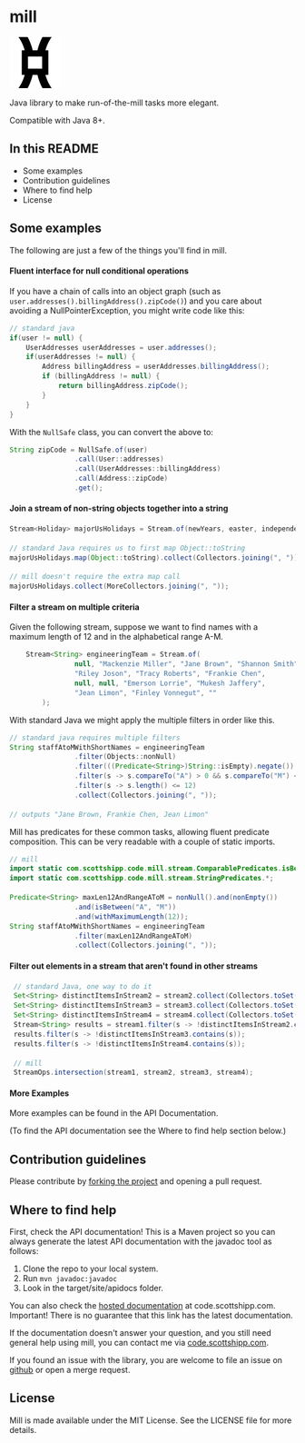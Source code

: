 mill
====

![logo](media/mill-rind-90x90.png?raw=true)

Java library to make run-of-the-mill tasks more elegant. 

Compatible with Java 8+.

## In this README
* Some examples
* Contribution guidelines
* Where to find help
* License

## Some examples

The following are just a few of the things you'll find in mill.

#### Fluent interface for null conditional operations
If you have a chain of calls into an object graph (such as `user.addresses().billingAddress().zipCode()`) and you care about avoiding a NullPointerException, you might write code like this:

```java
// standard java
if(user != null) {
    UserAddresses userAddresses = user.addresses();
    if(userAddresses != null) {
        Address billingAddress = userAddresses.billingAddress();
        if (billingAddress != null) {
            return billingAddress.zipCode();
        }
    }
}
```

With the `NullSafe` class, you can convert the above to:

```java
String zipCode = NullSafe.of(user)
                .call(User::addresses)
                .call(UserAddresses::billingAddress)
                .call(Address::zipCode)
                .get();
```

#### Join a stream of non-string objects together into a string
```java
Stream<Holiday> majorUsHolidays = Stream.of(newYears, easter, independenceDay, thanksgiving, christmas);

// standard Java requires us to first map Object::toString
majorUsHolidays.map(Object::toString).collect(Collectors.joining(", "));

// mill doesn't require the extra map call
majorUsHolidays.collect(MoreCollectors.joining(", "));
```

#### Filter a stream on multiple criteria

Given the following stream, suppose we want to find names with a maximum length of 12 and in the alphabetical range A-M.

```java
    Stream<String> engineeringTeam = Stream.of(
                null, "Mackenzie Miller", "Jane Brown", "Shannon Smith",
                "Riley Joson", "Tracy Roberts", "Frankie Chen",
                null, null, "Emerson Lorrie", "Mukesh Jaffery",
                "Jean Limon", "Finley Vonnegut", ""
        );
```

With standard Java we might apply the multiple filters in order like this.

```java
// standard java requires multiple filters
String staffAtoMWithShortNames = engineeringTeam
                .filter(Objects::nonNull)
                .filter(((Predicate<String>)String::isEmpty).negate())
                .filter(s -> s.compareTo("A") > 0 && s.compareTo("M") < 0)
                .filter(s -> s.length() <= 12)
                .collect(Collectors.joining(", "));

// outputs "Jane Brown, Frankie Chen, Jean Limon"
```

Mill has predicates for these common tasks, allowing fluent
predicate composition. This can be very readable with a couple of static
imports.
```java
// mill
import static com.scottshipp.code.mill.stream.ComparablePredicates.isBetween;
import static com.scottshipp.code.mill.stream.StringPredicates.*;

Predicate<String> maxLen12AndRangeAToM = nonNull().and(nonEmpty())
                .and(isBetween("A", "M"))
                .and(withMaximumLength(12));
String staffAtoMWithShortNames = engineeringTeam
                .filter(maxLen12AndRangeAToM)
                .collect(Collectors.joining(", "));
```

#### Filter out elements in a stream that aren't found in other streams
```java
 // standard Java, one way to do it
 Set<String> distinctItemsInStream2 = stream2.collect(Collectors.toSet());
 Set<String> distinctItemsInStream3 = stream3.collect(Collectors.toSet());
 Set<String> distinctItemsInStream4 = stream4.collect(Collectors.toSet());
 Stream<String> results = stream1.filter(s -> !distinctItemsInStream2.contains(s));
 results.filter(s -> !distinctItemsInStream3.contains(s));
 results.filter(s -> !distinctItemsInStream4.contains(s));

 // mill
 StreamOps.intersection(stream1, stream2, stream3, stream4);
```

#### More Examples
More examples can be found in the API Documentation. 

(To find the API documentation see the Where to find help section below.) 

## Contribution guidelines
Please contribute by [forking the project](https://guides.github.com/activities/forking/) and opening a pull request.

## Where to find help
First, check the API documentation! This is a Maven project so you can always generate the latest API documentation with the javadoc tool as follows:

1. Clone the repo to your local system.
2. Run `mvn javadoc:javadoc`
3. Look in the target/site/apidocs folder.

You can also check the [hosted documentation](http://code.scottshipp.com/mill-javadocs/) at code.scottshipp.com. Important! There is no guarantee that this link has the latest documentation.

If the documentation doesn't answer your question, and you still need general help using mill, you can contact me via [code.scottshipp.com](http://code.scottshipp.com/contact).

If you found an issue with the library, you are welcome to file an issue on [github](https://github.com/scottashipp/mill) or open a merge request.

## License
Mill is made available under the MIT License. See the LICENSE file for more details.
